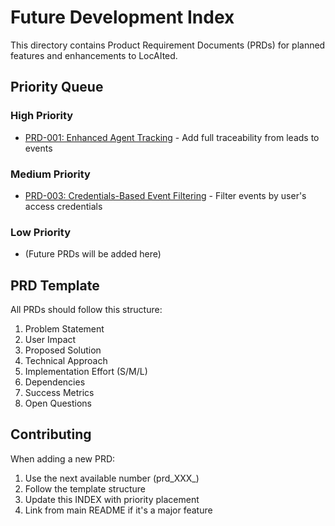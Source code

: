 # Future Development Index

This directory contains Product Requirement Documents (PRDs) for planned features and enhancements to LocAIted.

## Priority Queue

### High Priority
- [PRD-001: Enhanced Agent Tracking](prd_001_agent_tracking.md) - Add full traceability from leads to events

### Medium Priority
- [PRD-003: Credentials-Based Event Filtering](prd_003_credentials_filtering.md) - Filter events by user's access credentials

### Low Priority
- (Future PRDs will be added here)

## PRD Template

All PRDs should follow this structure:
1. Problem Statement
2. User Impact
3. Proposed Solution
4. Technical Approach
5. Implementation Effort (S/M/L)
6. Dependencies
7. Success Metrics
8. Open Questions

## Contributing

When adding a new PRD:
1. Use the next available number (prd_XXX_)
2. Follow the template structure
3. Update this INDEX with priority placement
4. Link from main README if it's a major feature
